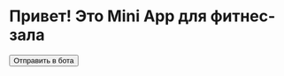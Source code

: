 <!DOCTYPE html>
<html>
<head>
  <meta charset="UTF-8">
  <title>Фитнес Кабинет</title>
  <meta name="viewport" content="width=device-width, initial-scale=1.0">
  <script src="https://telegram.org/js/telegram-web-app.js"></script>
</head>
<body>
  <h1>Привет! Это Mini App для фитнес-зала</h1>
  <button onclick="Telegram.WebApp.sendData('Привет от клиента!')">Отправить в бота</button>
</body>
</html>

